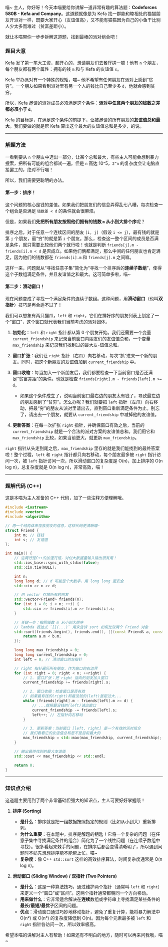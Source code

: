 喵~ 主人，你好呀！今天本喵要给你讲解一道非常有趣的算法题：**Codeforces 580B - Kefa and Company**。这道题就像是为 Kefa 找一群能和睦相处的猫猫朋友开派对一样，既要大家开心（友谊值高），又不能有猫猫因为自己的小鱼干比别人少太多而难过（贫富差距小）。

就让本喵带你一步步拆解这道题，找到最棒的派对组合吧！

### 题目大意

Kefa 发了第一笔大工资，超开心的，想请朋友们去餐厅搓一顿！他有 `n` 个朋友，每个朋友都有两个属性：拥有的钱 `m` 和与 Kefa 的友谊值 `s`。

Kefa 举办派对有一个特殊的规矩，喵~ 他不希望有任何朋友在派对上感到“贫穷”。一个朋友如果看到派对里有另一个人的钱比自己至少多 `d`，他就会感到贫穷。

所以，Kefa 邀请的派对成员必须满足这个条件：**派对中任意两个朋友的钱数之差都必须小于 `d`**。

Kefa 的目标是，在满足这个条件的前提下，让被邀请的所有朋友的**友谊值总和最大**。我们要做的就是帮 Kefa 算出这个最大的友谊值总和是多少，的说。

---

### 解题方法

一看到要从 `n` 个朋友中选出一部分，让某个总和最大，有些主人可能会想到暴力搜索，把所有可能的组合都试一遍。但是 `n` 高达 10^5，`2^n` 的复杂度会让电脑直接罢工的，绝对不行喵！

所以，我们需要更聪明的办法。

#### 第一步：排序！

这个问题的核心是钱的差值。如果我们把朋友们的信息弄得乱七八糟，每次检查一个组合是否满足 `钱数差 < d` 的条件就会很麻烦。

但是，如果我们**先把所有朋友按照他们拥有的钱数 `m` 从小到大排个序**呢？

排序之后，对于任意一个连续区间的朋友 `[i, j]`（假设 `i <= j`），最有钱的就是第 `j` 个朋友，最“穷”的就是第 `i` 个朋友。那么，检查这一整个区间的成员是否满足条件，就只需要比较他们两个就行啦！也就是判断 `friends[j].m - friends[i].m < d` 是否成立。如果他们俩都满足，那么中间的任何朋友也肯定满足，因为他们的钱数都在 `friends[i].m` 和 `friends[j].m` 之间嘛。

这样一来，问题就从“寻找任意子集”简化为“寻找一个排序后的**连续子数组**”，使得这个子数组满足条件，并且友谊值之和最大。这可简单多啦，喵~

#### 第二步：滑动窗口！

现在问题变成了寻找一个满足条件的连续子数组。这种问题，用**滑动窗口**（也叫**双指针**）技巧是再合适不过了！

我们可以想象有两只猫爪，`left` 和 `right`，它们在排好序的朋友列表上划定了一个“窗口”，这个窗口就代表我们当前考虑的派对团体。

1.  **初始化**：`left` 和 `right` 指针都从第 0 个朋友开始。我们还需要一个变量 `current_friendship` 来记录当前窗口内朋友们的友谊值总和，一个变量 `max_friendship` 来记录我们找到过的最大友-谊值总和。

2.  **窗口扩张**：我们让 `right` 指针（右爪）向右移动，每次“抓”进来一个新的朋友。同时，把这个新朋友的友谊值加到 `current_friendship` 中。

3.  **窗口收缩**：每当加入一个新朋友后，我们都要检查一下当前窗口是否还满足“贫富差距”的条件。也就是检查 `friends[right].m - friends[left].m >= d`。
    *   如果这个条件成立了，说明当前窗口最右边的朋友太有钱了，导致最左边的朋友感到了“贫穷”。怎么办呢？我们就要把 `left` 指针（左爪）向右移动，把最“穷”的朋友从派对里请出去，直到窗口重新满足条件为止。别忘了，请出去一个朋友，就要从 `current_friendship` 中减掉他的友谊值。

4.  **更新答案**：在每一次扩张 `right` 指针，并确保窗口有效之后，当前的 `current_friendship` 就是一个合法的派对方案的友谊值总和。我们用它和 `max_friendship` 比较，如果当前更大，就更新 `max_friendship`。

`right` 指针从头走到尾之后，`max_friendship` 里存的就是我们能找到的最终答案啦！整个过程，`left` 和 `right` 指针都只向右移动，每个朋友最多被 `right` 指针访问一次，被 `left` 指针访问一次，所以滑动窗口的复杂度是 O(n)，加上排序的 O(n log n)，总复杂度就是 O(n log n)，非常高效，喵！

---

### 题解代码 (C++)

这是本喵为主人准备的 C++ 代码，加了一些注释方便理解哦。

```cpp
#include <iostream>
#include <vector>
#include <algorithm>

// 用一个结构体来存放朋友的信息，这样代码更清晰喵~
struct Friend {
    int m; // 钱钱
    int s; // 友谊值
};

int main() {
    // 这两行是C++的加速咒语，对付大数据量输入输出很有用！
    std::ios_base::sync_with_stdio(false);
    std::cin.tie(NULL);

    int n;
    long long d; // d 可能是个大数字，用 long long 更安全
    std::cin >> n >> d;

    // 用 vector 存放所有的朋友
    std::vector<Friend> friends(n);
    for (int i = 0; i < n; ++i) {
        std::cin >> friends[i].m >> friends[i].s;
    }

    // 关键一步：按照钱数 m 从小到大排序
    // lambda 表达式 `[](...)` 用来告诉 sort 如何比较两个 Friend 对象
    std::sort(friends.begin(), friends.end(), [](const Friend& a, const Friend& b) {
        return a.m < b.m;
    });

    long long max_friendship = 0;
    long long current_friendship = 0;
    int left = 0; // 滑动窗口的左指针

    // right 指针遍历所有朋友，作为窗口的右边界
    for (int right = 0; right < n; ++right) {
        // 1. 窗口扩张：把 right 指向的朋友加入窗口
        current_friendship += friends[right].s;

        // 2. 窗口收缩：检查窗口是否有效
        // 如果最有钱的(right)和最没钱的(left)差距过大...
        while (friends[right].m - friends[left].m >= d) {
            // ...就把最没钱的(left)请出窗口
            current_friendship -= friends[left].s;
            left++; // 左指针向右移动
        }

        // 3. 更新答案：当前窗口 [left, right] 是一个有效的派对组合
        // 我们看看它的友谊值总和是不是目前最大的
        max_friendship = std::max(max_friendship, current_friendship);
    }

    // 输出最终找到的最大友谊值
    std::cout << max_friendship << std::endl;

    return 0;
}
```

---

### 知识点介绍

这道题主要用到了两个非常基础但强大的知识点，主人可要好好掌握哦！

1.  **排序 (Sorting)**
    *   **是什么**：排序就是把一组数据按照指定的规则（比如从小到大）重新排列。
    *   **为什么重要**：在本题中，排序是解题的钥匙！它将一个复杂的问题（在任意子集中寻找满足条件的组合）简化为了一个线性问题（在连续子数组中寻找）。很多看起来棘手的问题，在排序后都会变得清晰明了，所以遇到问题时不妨先想想排序能不能帮上忙，喵~
    *   **复杂度**：像 C++ `std::sort` 这样的高效排序算法，时间复杂度通常是 O(n log n)。

2.  **滑动窗口 (Sliding Window) / 双指针 (Two Pointers)**
    *   **是什么**：这是一种算法技巧，通过维护两个指针（通常叫 `left` 和 `right`）来定义一个“窗口”或“区间”。这两个指针通常都朝同一个方向移动。
    *   **用来做什么**：它非常适合解决在**连续**数组或字符串上寻找满足某些条件的**最长/最短/最优**子区间的问题。
    *   **优点**：滑动窗口通过巧妙地移动指针，避免了重复计算，能将暴力解法中 O(n²) 或 O(n³) 的复杂度降低到 O(n)。因为每个元素最多被 `left` 和 `right` 指针各访问一次，所以效率极高。

希望本喵的讲解对主人有帮助！如果还有不明白的地方，随时可以再来问我哦，喵~